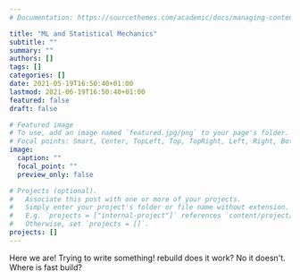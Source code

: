 ```yaml
---
# Documentation: https://sourcethemes.com/academic/docs/managing-content/

title: "ML and Statistical Mechanics"
subtitle: ""
summary: ""
authors: []
tags: []
categories: []
date: 2021-05-19T16:50:40+01:00
lastmod: 2021-06-19T16:50:40+01:00
featured: false
draft: false

# Featured image
# To use, add an image named `featured.jpg/png` to your page's folder.
# Focal points: Smart, Center, TopLeft, Top, TopRight, Left, Right, BottomLeft, Bottom, BottomRight.
image:
  caption: ""
  focal_point: ""
  preview_only: false

# Projects (optional).
#   Associate this post with one or more of your projects.
#   Simply enter your project's folder or file name without extension.
#   E.g. `projects = ["internal-project"]` references `content/project/deep-learning/index.md`.
#   Otherwise, set `projects = []`.
projects: []
---
```


Here we are! Trying to write something! rebuild does it work? No it doesn't. Where is fast build?



